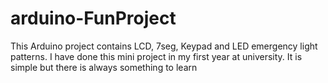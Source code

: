 # arduino-FunProject
This Arduino project contains LCD, 7seg, Keypad and LED emergency light patterns. I have done this mini project in my first year at university. It is simple but there is always something to learn
